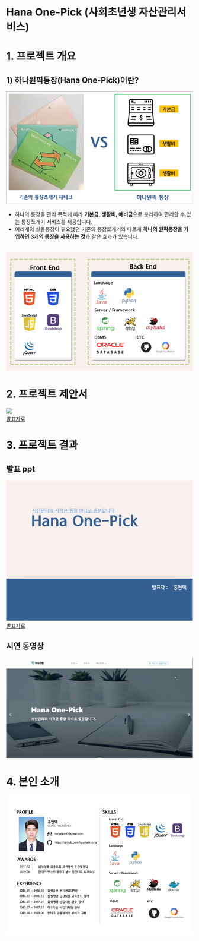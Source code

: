 # Hana One-Pick (사회초년생 자산관리서비스)


# 1. 프로젝트 개요

   ## 1) 하나원픽통장(Hana One-Pick)이란?
   <center><img src="/project_intro.png" style="max-width:100%;"/><br></center>
      
   - 하나의 통장을 관리 목적에 따라 <strong>__기본금, 생활비, 예비금__</strong></u>으로 분리하여 관리할 수 있는 통장쪼개기 서비스를 제공합니다.
   - 여러개의 실물통장이 필요했던 기존의 통장쪼개기와 다르게 <strong>__하나의 원픽통장을 가입하면 3개의 통장을 사용하는 것__</strong>과 같은 효과가 있습니다.
   
   <br>
   <img src="/architecture_v2.png" style="max-width:100%;">

# 2. 프로젝트 제안서

   <a target="_blank" rel="noopener noreferrer" href="/FinalProject_proposa.pdf">
      <img src="/FinalProject_proposal_v1.jpg" style="max-width:100%;"></a><br>
  <a href="/FinalProject_proposal.pdf">발표자료</a>
 

# 3. 프로젝트 결과


## 발표 ppt 
   <a target="_blank" rel="noopener noreferrer" href="/Final_Project_onepic.pdf">
      <img src="/Final_Project_onepick.png" style="max-width:100%;"></a><br>
  <a href="/Final_Project_onepic.pdf">발표자료</a>
 

## 시연 동영상 

<a target="_blank" rel="noopener noreferrer" href="https://www.youtube.com/embed/B1jyajp74QU">
<img src="/youtube_image.png" style="max-width:100%;">
</a><br>


# 4. 본인 소개

<a target="_blank" rel="noopener noreferrer" href="https://hyuntaekhong.github.io/">
<img src="/profile.jpg" style="width: 640px;">
</a><br>

   
 
